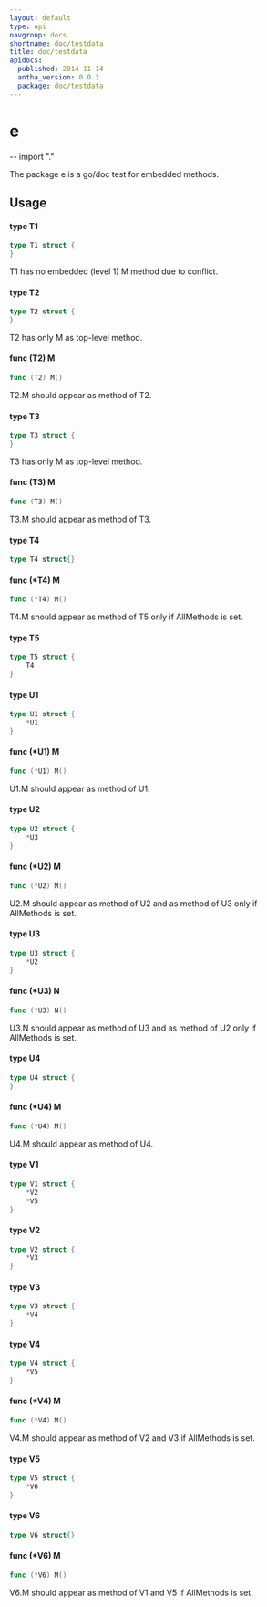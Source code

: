 ```yaml
---
layout: default
type: api
navgroup: docs
shortname: doc/testdata
title: doc/testdata
apidocs:
  published: 2014-11-14
  antha_version: 0.0.1
  package: doc/testdata
---
```

# e
--
    import "."

The package e is a go/doc test for embedded methods.

## Usage

#### type T1

```go
type T1 struct {
}
```

T1 has no embedded (level 1) M method due to conflict.

#### type T2

```go
type T2 struct {
}
```

T2 has only M as top-level method.

#### func (T2) M

```go
func (T2) M()
```
T2.M should appear as method of T2.

#### type T3

```go
type T3 struct {
}
```

T3 has only M as top-level method.

#### func (T3) M

```go
func (T3) M()
```
T3.M should appear as method of T3.

#### type T4

```go
type T4 struct{}
```


#### func (*T4) M

```go
func (*T4) M()
```
T4.M should appear as method of T5 only if AllMethods is set.

#### type T5

```go
type T5 struct {
	T4
}
```


#### type U1

```go
type U1 struct {
	*U1
}
```


#### func (*U1) M

```go
func (*U1) M()
```
U1.M should appear as method of U1.

#### type U2

```go
type U2 struct {
	*U3
}
```


#### func (*U2) M

```go
func (*U2) M()
```
U2.M should appear as method of U2 and as method of U3 only if AllMethods is
set.

#### type U3

```go
type U3 struct {
	*U2
}
```


#### func (*U3) N

```go
func (*U3) N()
```
U3.N should appear as method of U3 and as method of U2 only if AllMethods is
set.

#### type U4

```go
type U4 struct {
}
```


#### func (*U4) M

```go
func (*U4) M()
```
U4.M should appear as method of U4.

#### type V1

```go
type V1 struct {
	*V2
	*V5
}
```


#### type V2

```go
type V2 struct {
	*V3
}
```


#### type V3

```go
type V3 struct {
	*V4
}
```


#### type V4

```go
type V4 struct {
	*V5
}
```


#### func (*V4) M

```go
func (*V4) M()
```
V4.M should appear as method of V2 and V3 if AllMethods is set.

#### type V5

```go
type V5 struct {
	*V6
}
```


#### type V6

```go
type V6 struct{}
```


#### func (*V6) M

```go
func (*V6) M()
```
V6.M should appear as method of V1 and V5 if AllMethods is set.
